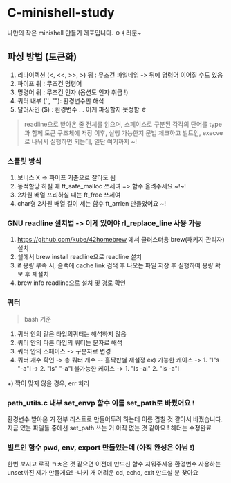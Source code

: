 # C-minishell-study
나만의 작은 minishell 만들기 레포입니다.
ㅇㅕ러분~

## 파싱 방법 (토큰화)
1. 리다이렉션 (<, <<, >>, >) 뒤 : 무조건 파일네임 -> 뒤에 명령어 이어질 수도 있음
2. 파이프 뒤 : 무조건 명령어
3. 명령어 뒤 : 무조건 인자 (옵션도 인자 취급 !)
4. 쿼터 내부 ('', ""): 환경변수만 해석
5. 달러사인 ($) : 환경변수 . . 어케 파싱할지 못정함 ㅎ
> readline으로 받아온 줄 전체를 읽으며, 스페이스로 구분된 각각의 단어를 type과 함께 토큰 구조체에 저장
이후, 실행 가능한지 문법 체크하고 빌트인, execve로 나눠서 실행하면 되는데, 일단 여기까지 ~!

### 스플릿 방식
1. 보너스 X -> 파이프 기준으로 잘라도 됨
2. 동적할당 하실 때 ft_safe_malloc 쓰세여 => 함수 올려주세요 ~!~!
3. 2차원 배열 프리하실 때는 ft_free 쓰세여
4. char형 2차원 배열 길이 세는 함수 ft_arrlen 만들었어요 ~!

### GNU readline 설치법 -> 이게 있어야 rl_replace_line 사용 가능
1. https://github.com/kube/42homebrew 에서 클러스터용 brew(패키지 관리자) 설치
2. 쉘에서 brew install readline으로 readline 설치
3. if 용량 부족 시, 슬랙에 cache link 검색 후 나오는 파일 저장 후 실행하여 용량 확보 후 재설치
4. brew info readline으로 설치 및 경로 확인

### 쿼터
> bash 기준
1. 쿼터 안의 같은 타입의쿼터는 해석하지 않음
2. 쿼터 안의 다른 타입의 쿼터는 문자로 해석
3. 쿼터 안의 스페이스 -> 구분자로 변경
4. 쿼터 개수 확인 -> 총 쿼터 개수 -- 홀짝판별 재설정
ex)
 가능한 케이스
 -> 1. "l"s "-a"l ->
	2. "ls" "-a"l
 불가능한 케이스
 -> 1. "ls -al"
	2. "ls -a"l

+) 짝이 맞지 않을 경우, err 처리

### path_utils.c 내부 set_envp 함수 이름 set_path로 바꿨어요 !
환경변수 받아온 거 전부 리스트로 만들어두려 하는데 이름 겹칠 것 같아서 바꿨습니다.
지금 있는 파일들 중에선 set_path 쓰는 거 아직 없는 것 같아요 ! 헤더는 수정완료


### 빌트인 함수 pwd, env, export 만들었는데 (아직 완성은 아님 !)
한번 보시고 로직 ㄱㅊ은 것 같으면 이전에 만드신 함수 지워주세용
환경변수 사용하는 unset까진 제가 만들게요! -나키
개 어려운 cd, echo, exit 만드실 분 찾아요
